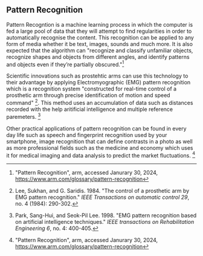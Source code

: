 ## Pattern Recognition

Pattern Recogntion is a machine learning process in which the computer is fed a large pool of data that they will attempt to find regularities in order to automatically recognise the content. This recognition can be applied to any form of media whether it be text, images, sounds and much more. It is also expected that the algorithm can "recognize and classify unfamiliar objects, recognize shapes and objects from different angles, and identify patterns and objects even if they’re partially obscured."[^patternreco24]

Scientific innovations such as prostehtic arms can use this technology to their advantage by applying Electromyographic (EMG) pattern recognition which is a recognition system "constructed for real-time control of a prosthetic arm through precise identification of motion and speed command" [^lee84control]. This method uses an accumulation of data such as distances recorded with the help aritificial intelligence and multiple reference paremeters.  [^park98emg]

Other practical applications of pattern recognition can be found in every day life such as speech and fingerprint recognition used by your smartphone, image recognition that can define contrasts in a photo as well as more professional fields such as the medicine and economy which uses it for medical imaging and data analysis to predict the market fluctuations. [^patternreco24]

[^patternreco24]: "Pattern Recognition", arm, accessed Janurary 30, 2024, https://www.arm.com/glossary/pattern-recognition
[^park98emg]: Park, Sang-Hui, and Seok-Pil Lee. 1998. "EMG pattern recognition based on artificial intelligence techniques." *IEEE transactions on Rehabilitation Engineering 6*, no. 4: 400-405.
[^lee84control]: Lee, Sukhan, and G. Saridis. 1984. "The control of a prosthetic arm by EMG pattern recognition." *IEEE Transactions on automatic control 29*, no. 4 (1984): 290-302.
